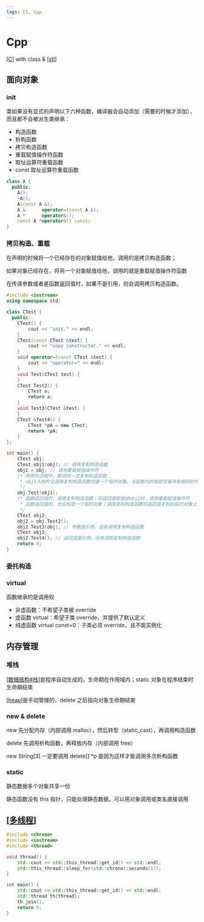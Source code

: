 ```yaml
---
tags: CS, Cpp
---
```

# Cpp

[[C]] with class & [[stl]]

## 面向对象

### init

类如果没有显式的声明以下六种函数，编译器会自动添加（需要的时候才添加），而且都不会被派生类继承：

- 构造函数
- 析构函数
- 拷贝构造函数
- 重载赋值操作符函数
- 取址运算符重载函数
- const 取址运算符重载函数

```cpp
class A {
  public:
    A();
    ~A();
    A(const A &);
    A &      operator=(const A &);
    A *      operator&();
    const A *operator&() const;
}
```

### 拷贝构造、重载

在声明的时候将一个已经存在的对象赋值给他，调用的是拷贝构造函数；

如果对象已经存在，将另一个对象赋值给他，调用的就是重载赋值操作符函数

在传递参数或者是函数返回值时，如果不是引用，则会调用拷贝构造函数。

```cpp
#include <iostream>
using namespace std;

class CTest {
  public:
    CTest() {
        cout << "init." << endl;
    }
    CTest(const CTest &test) {
        cout << "copy constructor." << endl;
    }
    void operator=(const CTest &test) {
        cout << "operator=" << endl;
    }
    void Test(CTest test) {
    }
    CTest Test2() {
        CTest a;
        return a;
    }
    void Test3(CTest &test) {
    }
    CTest &Test4() {
        CTest *pA = new CTest;
        return *pA;
    }
};

int main() {
    CTest obj;
    CTest obj1(obj); // 调用复制构造函数
    obj1 = obj; // 调用重载赋值操作符
    /* 传参的过程中，要调用一次复制构造函数
     * obj1入栈时会调用复制构造函数创建一个临时对象，与函数内的局部变量具有相同的作用域
     */
    obj.Test(obj1);
    /* 函数返回值时，调用复制构造函数；将返回值赋值给obj2时，调用重载赋值操作符
     * 函数返回值时，也会构造一个临时对象；调用复制构造函数将返回值复制到临时对象上
     */
    CTest obj2;
    obj2 = obj.Test2();
    obj2.Test3(obj); // 参数是引用，没有调用复制构造函数
    CTest obj3;
    obj2.Test4(); // 返回值是引用，没有调用复制构造函数
    return 0;
}
```

### 委托构造

### virtual

函数继承的是调用权

- 非虚函数：不希望子类被 override
- 虚函数 virtual：希望子类 override，并提供了默认定义
- 纯虚函数 virtual const=0：子类必须 override，且不能实例化

## 内存管理

### 堆栈

[[数据结构#栈]]是程序自动生成的，生命期在作用域内；static 对象在程序结束时生命期结束

[[heap]]是手动管理的，delete 之后指向对象生命期结束

### new & delete

new 先分配内存（内部调用 malloc），然后转型（static_cast），再调用构造函数

delete 先调用析构函数，再释放内存（内部调用 free）

new String[3] 一定要调用 delete[] *p 是因为这样才能调用多次析构函数

### static

静态数据多个对象共享一份

静态函数没有 this 指针，只能处理静态数据，可以用对象调用或类名直接调用

## [[多线程]]

```cpp
#include <chrono>
#include <iostream>
#include <thread>

void thread() {
    std::cout << std::this_thread::get_id() << std::endl;
    std::this_thread::sleep_for(std::chrono::seconds(1));
}

int main() {
    std::cout << std::this_thread::get_id() << std::endl;
    std::thread th{thread};
    th.join();
    return 0;
}
```

[//begin]: # "Autogenerated link references for markdown compatibility"
[C]: C.md "C"
[stl]: stl.md "STL"
[数据结构#栈]: ../algorithm/数据结构.md "数据结构"
[heap]: ../algorithm/data_structure/heap.md "堆"
[多线程]: ../python/多线程.md "多线程"
[//end]: # "Autogenerated link references"
